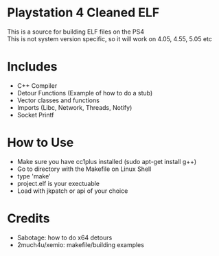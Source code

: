 # Playstation 4 Cleaned ELF
This is a source for building ELF files on the PS4<br>
This is not system version specific, so it will work on 4.05, 4.55, 5.05 etc

# Includes
- C++ Compiler
- Detour Functions (Example of how to do a stub)
- Vector classes and functions
- Imports (Libc, Network, Threads, Notify)
- Socket Printf

# How to Use
- Make sure you have cc1plus installed (sudo apt-get install g++)
- Go to directory with the Makefile on Linux Shell
- type 'make'
- project.elf is your exectuable
- Load with jkpatch or api of your choice

# Credits
- Sabotage: how to do x64 detours
- 2much4u/xemio: makefile/building examples
